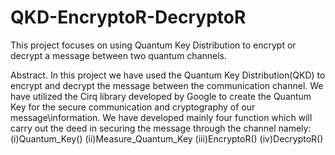 # QKD-EncryptoR-DecryptoR
This project focuses on using Quantum Key Distribution to encrypt or decrypt a message between two quantum channels.

Abstract.
In this project we have used the Quantum Key Distribution(QKD) to encrypt and decrypt
the message between the communication channel. We have utilized the Cirq library
developed by Google to create the Quantum Key for the secure communication and
cryptography of our message\information. We have developed mainly four function
which will carry out the deed in securing the message through the channel namely:
(i)Quantum_Key() 
(ii)Measure_Quantum_Key 
(iii)EncryptoR() 
(iv)DecryptoR()


